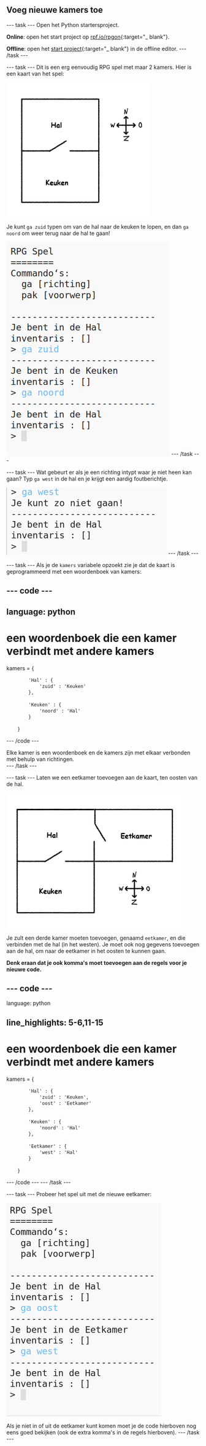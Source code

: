 ## Voeg nieuwe kamers toe

\--- task \--- Open het Python startersproject.

**Online**: open het start project op [rpf.io/rpgon](http://rpf.io/rpgon){:target="_ blank"}.

**Offline**: open het [start project](http://rpf.io/p/en/rpg-go){:target="_ blank"} in de offline editor. \--- /task \---

\--- task \--- Dit is een erg eenvoudig RPG spel met maar 2 kamers. Hier is een kaart van het spel:

![screenshot](images/rpg-map1.png)

Je kunt `ga zuid` typen om van de hal naar de keuken te lopen, en dan `ga noord` om weer terug naar de hal te gaan!

![screenshot](images/rpg-controls.png) \--- /task \---

\--- task \--- Wat gebeurt er als je een richting intypt waar je niet heen kan gaan? Typ `ga west` in de hal en je krijgt een aardig foutberichtje.

![screenshot](images/rpg-error.png) \--- /task \---

\--- task \--- Als je de `kamers` variabele opzoekt zie je dat de kaart is geprogrammeerd met een woordenboek van kamers:

## \--- code \---

## language: python

# een woordenboek die een kamer verbindt met andere kamers

kamers = {

            'Hal' : {
                'zuid' : 'Keuken'
            },
    
            'Keuken' : {
                'noord' : 'Hal'
            }
    
        }
    

\--- /code \---

Elke kamer is een woordenboek en de kamers zijn met elkaar verbonden met behulp van richtingen.  
\--- /task \---

\--- task \--- Laten we een eetkamer toevoegen aan de kaart, ten oosten van de hal.

![screenshot](images/rpg-dining.png)

Je zult een derde kamer moeten toevoegen, genaamd `eetkamer`, en die verbinden met de hal (in het westen). Je moet ook nog gegevens toevoegen aan de hal, om naar de eetkamer in het oosten te kunnen gaan.

**Denk eraan dat je ook komma's moet toevoegen aan de regels voor je nieuwe code.**

## \--- code \---

language: python

## line_highlights: 5-6,11-15

# een woordenboek die een kamer verbindt met andere kamers

kamers = {

            'Hal' : {
                'zuid' : 'Keuken',
                'oost' : 'Eetkamer'
            },
    
            'Keuken' : {
                'noord' : 'Hal'
            },
    
            'Eetkamer' : {
                'west' : 'Hal'
            }
    
        }
    

\--- /code \--- \--- /task \---

\--- task \--- Probeer het spel uit met de nieuwe eetkamer:

![screenshot](images/rpg-dining-test.png)

Als je niet in of uit de eetkamer kunt komen moet je de code hierboven nog eens goed bekijken (ook de extra komma's in de regels hierboven). \--- /task \---